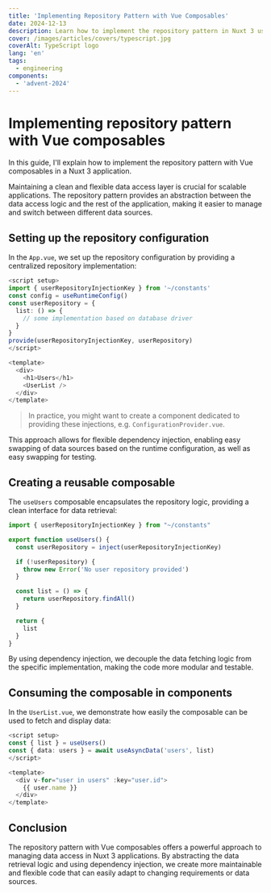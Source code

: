 ```yaml
---
title: 'Implementing Repository Pattern with Vue Composables'
date: 2024-12-13
description: Learn how to implement the repository pattern in Nuxt 3 using Vue composables.
cover: /images/articles/covers/typescript.jpg
coverAlt: TypeScript logo
lang: 'en'
tags:
  - engineering
components:
  - 'advent-2024'
---
```


# Implementing repository pattern with Vue composables

In this guide, I'll explain how to implement the repository pattern with Vue composables in a Nuxt 3 application.

Maintaining a clean and flexible data access layer is crucial for scalable applications. The repository pattern provides an abstraction between the data access logic and the rest of the application, making it easier to manage and switch between different data sources.

## Setting up the repository configuration

In the `App.vue`, we set up the repository configuration by providing a centralized repository implementation:

```ts
<script setup>
import { userRepositoryInjectionKey } from '~/constants'
const config = useRuntimeConfig()
const userRepository = {
  list: () => {
    // some implementation based on database driver
  }
}
provide(userRepositoryInjectionKey, userRepository)
</script>

<template>
  <div>
    <h1>Users</h1>
    <UserList />
  </div>
</template>
```

> In practice, you might want to create a component dedicated to providing these injections, e.g. `ConfigurationProvider.vue`.

This approach allows for flexible dependency injection, enabling easy swapping of data sources based on the runtime configuration, as well as easy swapping for testing.

## Creating a reusable composable

The `useUsers` composable encapsulates the repository logic, providing a clean interface for data retrieval:

```ts
import { userRepositoryInjectionKey } from "~/constants"

export function useUsers() {
  const userRepository = inject(userRepositoryInjectionKey)

  if (!userRepository) {
    throw new Error('No user repository provided')
  }

  const list = () => {
    return userRepository.findAll()
  }

  return {
    list
  }
}
```

By using dependency injection, we decouple the data fetching logic from the specific implementation, making the code more modular and testable.

## Consuming the composable in components

In the `UserList.vue`, we demonstrate how easily the composable can be used to fetch and display data:

```ts
<script setup>
const { list } = useUsers()
const { data: users } = await useAsyncData('users', list)
</script>

<template>
  <div v-for="user in users" :key="user.id">
    {{ user.name }}
  </div>
</template>
```

## Conclusion

The repository pattern with Vue composables offers a powerful approach to managing data access in Nuxt 3 applications. By abstracting the data retrieval logic and using dependency injection, we create more maintainable and flexible code that can easily adapt to changing requirements or data sources.
